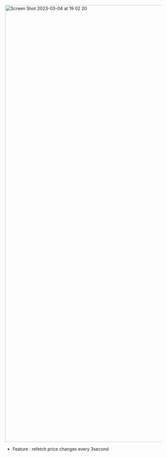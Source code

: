 <img width="1404" alt="Screen Shot 2023-03-04 at 19 02 20" src="https://user-images.githubusercontent.com/42115427/222899958-880544cb-8c5a-41e7-8377-121e80bf6345.png">

- Feature : refetch price changes every 3second
